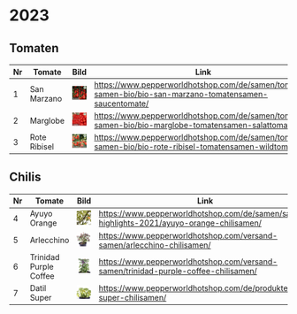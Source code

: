 # 2023

## Tomaten

| Nr  | Tomate       | Bild                        | Link                                                                                                       |
| --- | ------------ | --------------------------- | ---------------------------------------------------------------------------------------------------------- |
| 1   | San Marzano  | ![San Marzano](img/2023/1.jpg)   | <https://www.pepperworldhotshop.com/de/samen/tomaten-samen-bio/bio-san-marzano-tomatensamen-saucentomate/> |
| 2   | Marglobe     | ![Marglobeo](img/2023/2.jpg)     | <https://www.pepperworldhotshop.com/de/samen/tomaten-samen-bio/bio-marglobe-tomatensamen-salattomate/>     |
| 3   | Rote Ribisel | ![Rote Ribisel ](img/2023/3.jpg) | <https://www.pepperworldhotshop.com/de/samen/tomaten-samen-bio/bio-rote-ribisel-tomatensamen-wildtomate/>  |


## Chilis

| Nr  | Tomate                 | Bild                                  | Link                                                                                         |
| --- | ---------------------- | ------------------------------------- | -------------------------------------------------------------------------------------------- |
| 4   | Ayuyo Orange           | ![Ayuyo Orange](img/2023/4.jpg)            | <https://www.pepperworldhotshop.com/de/samen/samen-highlights-2021/ayuyo-orange-chilisamen/> |
| 5   | Arlecchino             | ![Arlecchino ](img/2023/5.jpg)             | <https://www.pepperworldhotshop.com/versand-samen/arlecchino-chilisamen/>                    |
| 6   | Trinidad Purple Coffee | ![Trinidad Purple Coffee ](img/2023/6.jpg) | <https://www.pepperworldhotshop.com/versand-samen/trinidad-purple-coffee-chilisamen/>        |
| 7   | Datil Super            | ![Datil Super ](img/2023/7.jpg)            | <https://www.pepperworldhotshop.com/de/produkte/datil-super-chilisamen/>                     |
